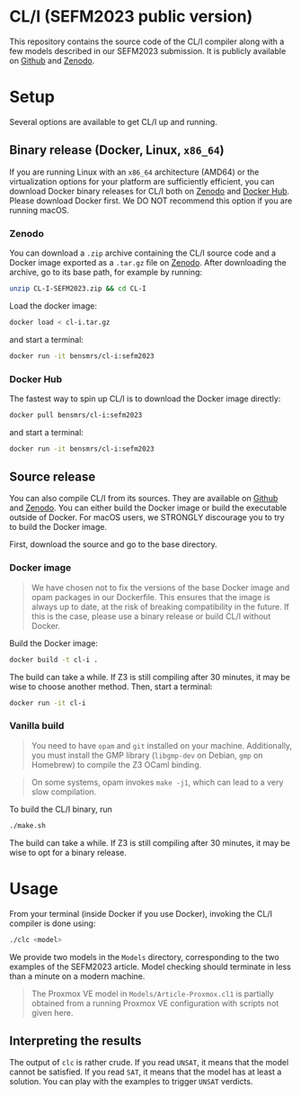 # CL/I (SEFM2023 public version)
This repository contains the source code of the CL/I compiler along with a few models described in our SEFM2023 submission. It is publicly available on [Github](https://github.com/CAPRICA-Project/CL-I) and [Zenodo](https://zenodo.org/record/8181401).


# Setup
Several options are available to get CL/I up and running.


## Binary release (Docker, Linux, `x86_64`)
If you are running Linux with an `x86_64` architecture (AMD64) or the virtualization options for your platform are sufficiently efficient, you can download Docker binary releases for CL/I both on [Zenodo](https://zenodo.org/record/8181401) and [Docker Hub](https://hub.docker.com/r/bensmrs/cl-i). Please download Docker first. We DO NOT recommend this option if you are running macOS.


### Zenodo
You can download a `.zip` archive containing the CL/I source code and a Docker image exported as a `.tar.gz` file on [Zenodo](https://zenodo.org/record/8181401). After downloading the archive, go to its base path, for example by running:

```sh
unzip CL-I-SEFM2023.zip && cd CL-I
```

Load the docker image:

```sh
docker load < cl-i.tar.gz
```

and start a terminal:

```sh
docker run -it bensmrs/cl-i:sefm2023
```


### Docker Hub
The fastest way to spin up CL/I is to download the Docker image directly:

```sh
docker pull bensmrs/cl-i:sefm2023
```

and start a terminal:

```sh
docker run -it bensmrs/cl-i:sefm2023
```


## Source release

You can also compile CL/I from its sources. They are available on [Github](https://github.com/CAPRICA-Project/CL-I) and [Zenodo](https://zenodo.org/record/8181401). You can either build the Docker image or build the executable outside of Docker. For macOS users, we STRONGLY discourage you to try to build the Docker image.

First, download the source and go to the base directory.


### Docker image

> We have chosen not to fix the versions of the base Docker image and opam packages in our Dockerfile. This ensures that the image is always up to date, at the risk of breaking compatibility in the future. If this is the case, please use a binary release or build CL/I without Docker.

Build the Docker image:

```sh
docker build -t cl-i .
```

The build can take a while. If Z3 is still compiling after 30 minutes, it may be wise to choose another method. Then, start a terminal:

```sh
docker run -it cl-i
```


### Vanilla build

> You need to have `opam` and `git` installed on your machine. Additionally, you must install the GMP library (`libgmp-dev` on Debian, `gmp` on Homebrew) to compile the Z3 OCaml binding.

> On some systems, opam invokes `make -j1`, which can lead to a very slow compilation.

To build the CL/I binary, run

```sh
./make.sh
```

The build can take a while. If Z3 is still compiling after 30 minutes, it may be wise to opt for a binary release.


# Usage

From your terminal (inside Docker if you use Docker), invoking the CL/I compiler is done using:

```sh
./clc <model>
```

We provide two models in the `Models` directory, corresponding to the two examples of the SEFM2023 article. Model checking should terminate in less than a minute on a modern machine.

> The Proxmox VE model in `Models/Article-Proxmox.cl1` is partially obtained from a running Proxmox VE configuration with scripts not given here.


## Interpreting the results

The output of `clc` is rather crude. If you read `UNSAT`, it means that the model cannot be satisfied. If you read `SAT`, it means that the model has at least a solution. You can play with the examples to trigger `UNSAT` verdicts.